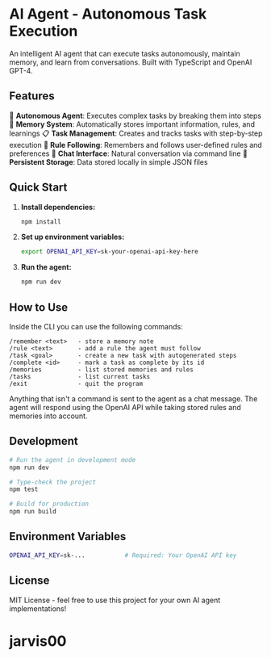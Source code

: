 # AI Agent - Autonomous Task Execution

An intelligent AI agent that can execute tasks autonomously, maintain memory, and learn from conversations. Built with TypeScript and OpenAI GPT-4.

## Features

🤖 **Autonomous Agent**: Executes complex tasks by breaking them into steps
🧠 **Memory System**: Automatically stores important information, rules, and learnings
📋 **Task Management**: Creates and tracks tasks with step-by-step execution
📜 **Rule Following**: Remembers and follows user-defined rules and preferences
💬 **Chat Interface**: Natural conversation via command line
🔄 **Persistent Storage**: Data stored locally in simple JSON files

## Quick Start

1. **Install dependencies:**
   ```bash
   npm install
   ```

2. **Set up environment variables:**
   ```bash
   export OPENAI_API_KEY=sk-your-openai-api-key-here
   ```

3. **Run the agent:**
   ```bash
   npm run dev
   ```

## How to Use

Inside the CLI you can use the following commands:

```
/remember <text>   - store a memory note
/rule <text>       - add a rule the agent must follow
/task <goal>       - create a new task with autogenerated steps
/complete <id>     - mark a task as complete by its id
/memories          - list stored memories and rules
/tasks             - list current tasks
/exit              - quit the program
```

Anything that isn't a command is sent to the agent as a chat message. The agent will respond using the OpenAI API while taking stored rules and memories into account.

## Development

```bash
# Run the agent in development mode
npm run dev

# Type-check the project
npm test

# Build for production
npm run build
```

## Environment Variables

```bash
OPENAI_API_KEY=sk-...           # Required: Your OpenAI API key
```

## License

MIT License - feel free to use this project for your own AI agent implementations!

# jarvis00
